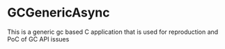 # GCGenericAsync
This is a generic gc based C application that is used for reproduction and PoC of GC API issues
